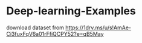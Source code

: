 # Deep-learning-Examples
download dataset from https://1drv.ms/u/s!AmAe-Ci3fuxFqV6a01rFfiQCPY52?e=qB5May
